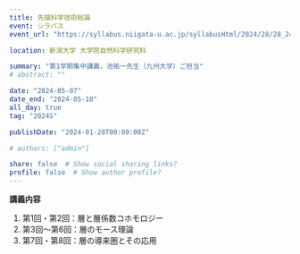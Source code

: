```yaml
---
title: 先端科学技術総論
event: シラバス
event_url: "https://syllabus.niigata-u.ac.jp/syllabusHtml/2024/28/28_240F3010_ja_JP.html"

location: 新潟大学 大学院自然科学研究科

summary: "第1学期集中講義，池祐一先生（九州大学）ご担当"
# abstract: ""

date: "2024-05-07"
date_end: "2024-05-10"
all_day: true
tag: "2024S"

publishDate: "2024-01-28T00:00:00Z"

# authors: ["admin"]

share: false  # Show social sharing links?
profile: false  # Show author profile?
---
```

**講義内容**
1. 第1回・第2回：層と層係数コホモロジー
2. 第3回～第6回：層のモース理論
3. 第7回・第8回：層の導来圏とその応用
